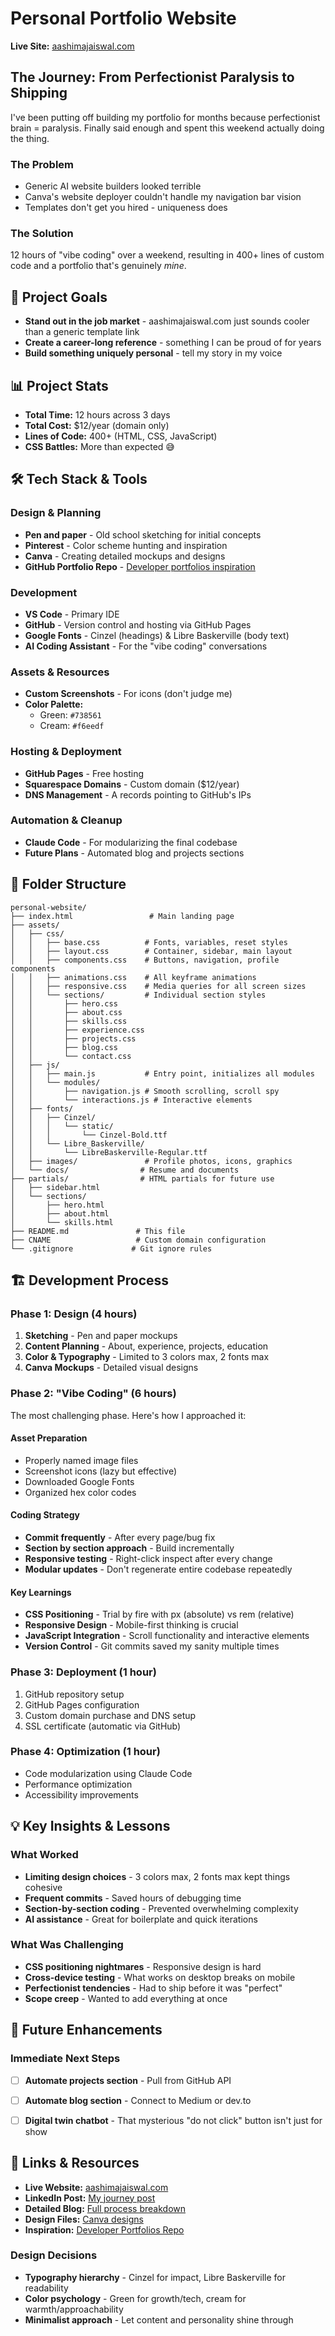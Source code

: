 # Personal Portfolio Website

**Live Site:** [aashimajaiswal.com](https://aashimajaiswal.com)

## The Journey: From Perfectionist Paralysis to Shipping

I've been putting off building my portfolio for months because perfectionist brain = paralysis. Finally said enough and spent this weekend actually doing the thing.

### The Problem
- Generic AI website builders looked terrible
- Canva's website deployer couldn't handle my navigation bar vision
- Templates don't get you hired - uniqueness does

### The Solution
12 hours of "vibe coding" over a weekend, resulting in 400+ lines of custom code and a portfolio that's genuinely *mine*.

## 🎯 Project Goals

- **Stand out in the job market** - aashimajaiswal.com just sounds cooler than a generic template link
- **Create a career-long reference** - something I can be proud of for years
- **Build something uniquely personal** - tell my story in my voice

## 📊 Project Stats

- **Total Time:** 12 hours across 3 days
- **Total Cost:** $12/year (domain only)
- **Lines of Code:** 400+ (HTML, CSS, JavaScript)
- **CSS Battles:** More than expected 😅

## 🛠 Tech Stack & Tools

### Design & Planning
- **Pen and paper** - Old school sketching for initial concepts
- **Pinterest** - Color scheme hunting and inspiration
- **Canva** - Creating detailed mockups and designs
- **GitHub Portfolio Repo** - [Developer portfolios inspiration](https://github.com/emmabostian/developer-portfolios)

### Development
- **VS Code** - Primary IDE
- **GitHub** - Version control and hosting via GitHub Pages
- **Google Fonts** - Cinzel (headings) & Libre Baskerville (body text)
- **AI Coding Assistant** - For the "vibe coding" conversations

### Assets & Resources
- **Custom Screenshots** - For icons (don't judge me)
- **Color Palette:**
  - Green: `#738561`
  - Cream: `#f6eedf`

### Hosting & Deployment
- **GitHub Pages** - Free hosting
- **Squarespace Domains** - Custom domain ($12/year)
- **DNS Management** - A records pointing to GitHub's IPs

### Automation & Cleanup
- **Claude Code** - For modularizing the final codebase
- **Future Plans** - Automated blog and projects sections

## 📁 Folder Structure

```
personal-website/
├── index.html                 # Main landing page
├── assets/
│   ├── css/
│   │   ├── base.css          # Fonts, variables, reset styles
│   │   ├── layout.css        # Container, sidebar, main layout
│   │   ├── components.css    # Buttons, navigation, profile components
│   │   ├── animations.css    # All keyframe animations
│   │   ├── responsive.css    # Media queries for all screen sizes
│   │   └── sections/         # Individual section styles
│   │       ├── hero.css
│   │       ├── about.css
│   │       ├── skills.css
│   │       ├── experience.css
│   │       ├── projects.css
│   │       ├── blog.css
│   │       └── contact.css
│   ├── js/
│   │   ├── main.js           # Entry point, initializes all modules
│   │   └── modules/
│   │       ├── navigation.js # Smooth scrolling, scroll spy
│   │       └── interactions.js # Interactive elements
│   ├── fonts/
│   │   ├── Cinzel/
│   │   │   └── static/
│   │   │       └── Cinzel-Bold.ttf
│   │   └── Libre_Baskerville/
│   │       └── LibreBaskerville-Regular.ttf
│   ├── images/               # Profile photos, icons, graphics
│   └── docs/                # Resume and documents
├── partials/                # HTML partials for future use
│   ├── sidebar.html
│   └── sections/
│       ├── hero.html
│       ├── about.html
│       └── skills.html
├── README.md               # This file
├── CNAME                   # Custom domain configuration
└── .gitignore             # Git ignore rules
```

## 🏗 Development Process

### Phase 1: Design (4 hours)
1. **Sketching** - Pen and paper mockups
2. **Content Planning** - About, experience, projects, education
3. **Color & Typography** - Limited to 3 colors max, 2 fonts max
4. **Canva Mockups** - Detailed visual designs

### Phase 2: "Vibe Coding" (6 hours)
The most challenging phase. Here's how I approached it:

#### Asset Preparation
- Properly named image files
- Screenshot icons (lazy but effective)
- Downloaded Google Fonts
- Organized hex color codes

#### Coding Strategy
- **Commit frequently** - After every page/bug fix
- **Section by section approach** - Build incrementally
- **Responsive testing** - Right-click inspect after every change
- **Modular updates** - Don't regenerate entire codebase repeatedly

#### Key Learnings
- **CSS Positioning** - Trial by fire with px (absolute) vs rem (relative)
- **Responsive Design** - Mobile-first thinking is crucial
- **JavaScript Integration** - Scroll functionality and interactive elements
- **Version Control** - Git commits saved my sanity multiple times

### Phase 3: Deployment (1 hour)
1. GitHub repository setup
2. GitHub Pages configuration
3. Custom domain purchase and DNS setup
4. SSL certificate (automatic via GitHub)

### Phase 4: Optimization (1 hour)
- Code modularization using Claude Code
- Performance optimization
- Accessibility improvements

## 💡 Key Insights & Lessons

### What Worked
- **Limiting design choices** - 3 colors max, 2 fonts max kept things cohesive
- **Frequent commits** - Saved hours of debugging time
- **Section-by-section coding** - Prevented overwhelming complexity
- **AI assistance** - Great for boilerplate and quick iterations

### What Was Challenging
- **CSS positioning nightmares** - Responsive design is hard
- **Cross-device testing** - What works on desktop breaks on mobile
- **Perfectionist tendencies** - Had to ship before it was "perfect"
- **Scope creep** - Wanted to add everything at once


## 🚀 Future Enhancements

### Immediate Next Steps
- [ ] **Automate projects section** - Pull from GitHub API
- [ ] **Automate blog section** - Connect to Medium or dev.to
- [ ] **Digital twin chatbot** - That mysterious "do not click" button isn't just for show


## 🔗 Links & Resources

- **Live Website:** [aashimajaiswal.com](https://aashimajaiswal.com)
- **LinkedIn Post:** [My journey post](https://linkedin.com/in/aashimajaiswal)
- **Detailed Blog:** [Full process breakdown](https://medium.com/@aashimajaiswal/why-i-rage-quit-ai-website-builders-and-coded-my-own-portfolio-instead-9228e4f497c1)
- **Design Files:** [Canva designs](https://www.canva.com/design/DAGywIejmac/Bmz2CHoW9jhYnSfMsq0dDA/view?utm_content=DAGywIejmac&utm_campaign=designshare&utm_medium=link2&utm_source=uniquelinks&utlId=hea37a4be2b)
- **Inspiration:** [Developer Portfolios Repo](https://github.com/emmabostian/developer-portfolios)

### Design Decisions
- **Typography hierarchy** - Cinzel for impact, Libre Baskerville for readability
- **Color psychology** - Green for growth/tech, cream for warmth/approachability
- **Minimalist approach** - Let content and personality shine through
